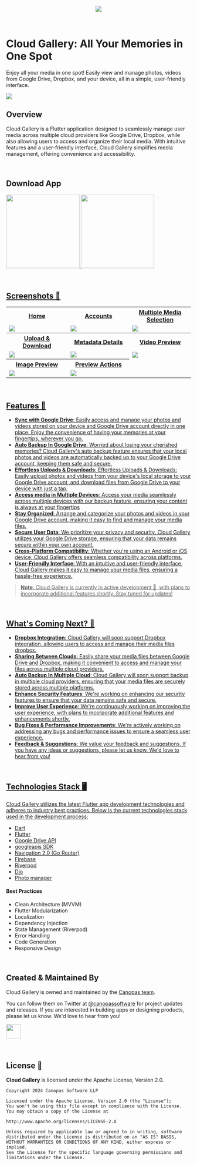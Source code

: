 <p align="center"> <a href="https://canopas.com/contact"><img src="./cta/cta-banner.png"></a></p>

<br/>

# Cloud Gallery: All Your Memories in One Spot

Enjoy all your media in one spot! Easily view and manage photos, videos from Google Drive, Dropbox,
and your device, all in a simple, user-friendly interface.

<img src="./screenshots/cloud-gallery-banner.jpg" />

<br/>

## Overview

Cloud Gallery is a Flutter application designed to seamlessly manage user media across multiple
cloud providers like Google Drive, Dropbox, while also allowing users to access and organize their
local media. With intuitive features and a user-friendly interface, Cloud Gallery simplifies media
management, offering convenience and accessibility.

<br/>

## Download App

<a href= "https://play.google.com/store/apps/"><img src="./cta/google-play.png" width="200" ></img>   <a href="https://apps.apple.com/us/app/"><img src="./cta/app-store.png" width="200"></img>

<br/>

## Screenshots 📸

<table>
  <tr>
  <th width="33%" >Home</th>
  <th  width="33%" >Accounts</th>
   <th  width="33%" >Multiple Media Selection</th>
  </tr>
    <tr>
  <td><img src="./screenshots/home-light.png"/></td>
  <td> <img src="./screenshots/accounts-light.png"/> </td>
  <td><img src="./screenshots/selection-light.png" /></td>
  </tr>  
 <tr>
  <th  width="33%">Upload & Download</th>
   <th  width="33%">Metadata Details</th>
<th  width="33%">Video Preview</th>
  </tr>
    <tr>
  <td> <img src="./screenshots/transfer-light.png"  /> </td>
  <td> <img src="./screenshots/media-details-light.png" /> </td>
 <td> <img src="./screenshots/video-preview-light.png"  /> </td>

  </tr>  
<tr>
  <th width="33%">Image Preview</th>
  <th  width="33%">Preview Actions</th>
  </tr>
    <tr>
  <td><img src="./screenshots/image-preview-light.png" /></td>
  <td> <img src="./screenshots/image-preview-menu-light.png"  /> </td>
  </tr> 
</table>

<br/>

## Features 🌟

- **Sync with Google Drive**:  Easily access and manage your photos and videos stored on your device
  and Google Drive account directly in one place. Enjoy the convenience of having your memories at
  your fingertips, wherever you go.
- **Auto Backup In Google Drive**: Worried about losing your cherished memories? Cloud Gallery's
  auto backup feature ensures that your local photos and videos are automatically backed up to your
  Google Drive account, keeping them safe and secure.
- **Effortless Uploads & Downloads**: Effortless Uploads & Downloads: Easily upload photos and
  videos from your device's local storage to your Google Drive account, and download files from
  Google Drive to your device with just a tap.
- **Access media in Multiple Devices**: Access your media seamlessly across multiple devices with
  our backup feature, ensuring your content is always at your fingertips
- **Stay Organized**: Arrange and categorize your photos and videos in your Google Drive account,
  making it easy to find and manage your media files.
- **Secure User Data**: We prioritize your privacy and security. Cloud Gallery utilizes your Google
  Drive storage, ensuring that your data remains secure within your own account.
- **Cross-Platform Compatibility**: Whether you're using an Android or iOS device, Cloud Gallery
  offers seamless compatibility across platforms.
- **User-Friendly Interface**: With an intuitive and user-friendly interface, Cloud Gallery makes it
  easy to manage your media files, ensuring a hassle-free experience.

> **Note**: Cloud Gallery is currently in active development 🚧, with plans to incorporate additional
> features shortly. Stay tuned for updates!

<br/>

## What's Coming Next? 🚀

- **Dropbox Integration**: Cloud Gallery will soon support Dropbox integration, allowing users to
  access and manage their media files dropbox.
- **Sharing Between Clouds**: Easily share your media files between Google Drive and Dropbox, making
  it convenient to access and manage your files across multiple cloud providers.
- **Auto Backup In Multiple Cloud**: Cloud Gallery will soon support backup in multiple cloud
  providers, ensuring that your media files are securely stored across multiple platforms.
- **Enhance Security Features**: We're working on enhancing our security features to ensure that
  your data remains safe and secure.
- **Improve User Experience**: We're continuously working on improving the user experience, with
  plans to incorporate additional features and enhancements shortly.
- **Bug Fixes & Performance Improvements**: We're actively working on addressing any bugs and
  performance issues to ensure a seamless user experience.
- **Feedback & Suggestions**: We value your feedback and suggestions. If you have any ideas or
  suggestions, please let us know. We'd love to hear from you!

<br/>

## Technologies Stack 🖥️

Cloud Gallery utilizes the latest Flutter app development technologies and adheres to industry best
practices. Below is the current technologies stack used in the development process:

- [Dart](https://dart.dev/)
- [Flutter](https://flutter.dev/)
- [Google Drive API](https://developers.google.com/drive/api/guides/about-sdk)
- [googleapis SDK](https://pub.dev/packages/googleapis)
- [Navigation 2.0 (Go Router)](https://pub.dev/packages/go_router)
- [Firebase](https://firebase.google.com/)
- [Riverpod](https://riverpod.dev/)
- [Dio](https://pub.dev/packages/dio)
- [Photo manager](https://pub.dev/packages/photo_manager)

#### Best Practices

- Clean Architecture (MVVM)
- Flutter Modularization
- Localization
- Dependency Injection
- State Management (Riverpod)
- Error Handling
- Code Generation
- Responsive Design

<br/>

## Created & Maintained By

Cloud Gallery is owned and maintained by the [Canopas team](https://canopas.com/).

You can follow them on Twitter at [@canopassoftware](https://twitter.com/canopassoftware) for
project updates and releases. If you are interested in building apps or designing products, please
let us know. We'd love to hear from you!

<a href="https://canopas.com/contact"><img src="./cta/cta-button.png" height=40></a>

<br/>

## License 📄

**Cloud Gallery** is licensed under the Apache License, Version 2.0.

```
Copyright 2024 Canopas Software LLP

Licensed under the Apache License, Version 2.0 (the "License");
You won't be using this file except in compliance with the License.
You may obtain a copy of the License at

http://www.apache.org/licenses/LICENSE-2.0

Unless required by applicable law or agreed to in writing, software
distributed under the License is distributed on an "AS IS" BASIS,
WITHOUT WARRANTIES OR CONDITIONS OF ANY KIND, either express or implied.
See the License for the specific language governing permissions and
limitations under the License.
```